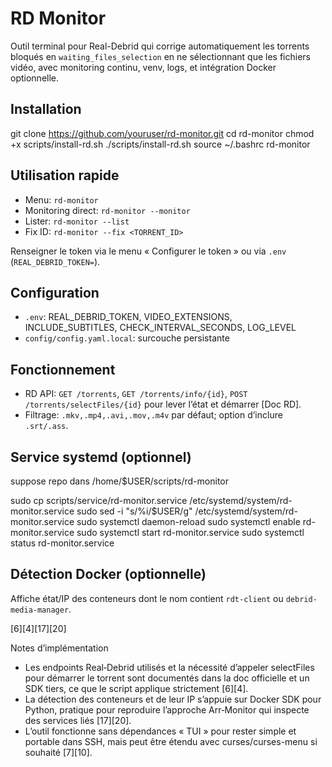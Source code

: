 # RD Monitor

Outil terminal pour Real-Debrid qui corrige automatiquement les torrents bloqués en `waiting_files_selection` en ne sélectionnant que les fichiers vidéo, avec monitoring continu, venv, logs, et intégration Docker optionnelle.

## Installation

git clone https://github.com/youruser/rd-monitor.git
cd rd-monitor
chmod +x scripts/install-rd.sh
./scripts/install-rd.sh
source ~/.bashrc
rd-monitor


## Utilisation rapide

- Menu: `rd-monitor`
- Monitoring direct: `rd-monitor --monitor`
- Lister: `rd-monitor --list`
- Fix ID: `rd-monitor --fix <TORRENT_ID>`

Renseigner le token via le menu « Configurer le token » ou via `.env` (`REAL_DEBRID_TOKEN=`).

## Configuration

- `.env`: REAL_DEBRID_TOKEN, VIDEO_EXTENSIONS, INCLUDE_SUBTITLES, CHECK_INTERVAL_SECONDS, LOG_LEVEL
- `config/config.yaml.local`: surcouche persistante

## Fonctionnement

- RD API: `GET /torrents`, `GET /torrents/info/{id}`, `POST /torrents/selectFiles/{id}` pour lever l’état et démarrer [Doc RD].
- Filtrage: `.mkv,.mp4,.avi,.mov,.m4v` par défaut; option d’inclure `.srt/.ass`.

## Service systemd (optionnel)

suppose repo dans /home/$USER/scripts/rd-monitor

sudo cp scripts/service/rd-monitor.service /etc/systemd/system/rd-monitor.service
sudo sed -i "s/%i/$USER/g" /etc/systemd/system/rd-monitor.service
sudo systemctl daemon-reload
sudo systemctl enable rd-monitor.service
sudo systemctl start rd-monitor.service
sudo systemctl status rd-monitor.service


## Détection Docker (optionnelle)

Affiche état/IP des conteneurs dont le nom contient `rdt-client` ou `debrid-media-manager`.


[6][4][17][20]

Notes d’implémentation
- Les endpoints Real‑Debrid utilisés et la nécessité d’appeler selectFiles pour démarrer le torrent sont documentés dans la doc officielle et un SDK tiers, ce que le script applique strictement [6][4].  
- La détection des conteneurs et de leur IP s’appuie sur Docker SDK pour Python, pratique pour reproduire l’approche Arr‑Monitor qui inspecte des services liés [17][20].  
- L’outil fonctionne sans dépendances « TUI » pour rester simple et portable dans SSH, mais peut être étendu avec curses/curses-menu si souhaité [7][10].
